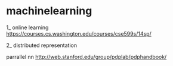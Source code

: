 # machinelearning

1_ online learning
https://courses.cs.washington.edu/courses/cse599s/14sp/


2_ distributed representation


parrallel nn
http://web.stanford.edu/group/pdplab/pdphandbook/

